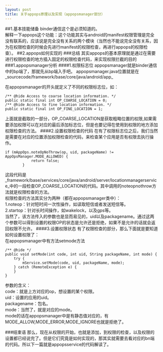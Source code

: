 ```yaml
---
layout: post
title: 关于appops原理以及实现（appopsmanager部分）
---
```


##1.基本技能储备
binder通信这个是必须知道的。  
解释一下appops这个功能：这个功能其实与android的manifest权限管理是完全没有联系的，应该说是完全没有关系的两个模块（当然也不能说完全没有关系，因为在权限检查的时候会先进行manifest的权限检查，再进行appops的权限检查）。
##2.appops如何实现的
###总结
其实appops的基本原理就是通过在需要进行权限检查的地方插入固定的权限检查代码，来实现权限拦截的目的
###1.appopsmanager分析
####1.权限标志位
appopsmanager就是binder通信中的bp端了，那就先从bp端入手吧。
appopsmanager.java位置就是在_sourcecode/framework/base/core/java/android/app_

在appopsmanager的开头就定义了不同的权限标志位，如：
	
	/** @hide Access to coarse location information. */
    public static final int OP_COARSE_LOCATION = 0;
    /** @hide Access to fine location information. */
    public static final int OP_FINE_LOCATION = 1;
上面就是截取的一部分，OP_COARSE_LOCATION是获取粗略位置的权限,如果需要添加权限可以在对应的最后添加标志位，但是也要记得在使用到权限的地方添加权限检查的方法。
####2.设置权限检查的代码
在有了权限标志位之后，我们当然是需要在对应的位置添加权限检查的代码，来检查某个应用是否有权限去执行操作。
	
	if (mAppOps.noteOpNoThrow(op, uid, packageName) != AppOpsManager.MODE_ALLOWED) {
                return false;
            }
这段代码是_framework/base/services/core/java/android/server/locationmanagerservice_中的一段检查OP_COARSE_LOCATION的代码。其中调用的noteopnothrow方法就是权限检查的方法。  
权限检查的方法其实分为两种（都在appopsmanager类中）：  
1.noteop：针对短时间一次性操作，如读取短信或者发送短信等。  
2.startop：针对长时间操作，如wakelock，以及gps等。  
当然了，该方法传入的参数也是显而易见的，uid以及packagename。通过这两个参数可以得到设置的权限OP的状态是允许还是拒绝，如果不是允许的话就会返回权限不允许。
####3.设置权限状态
有了权限检查的部分，那么下面就是要知道如何设置权限了：  
在appopsmanager中有方法setmode方法
	
	/** @hide */
    public void setMode(int code, int uid, String packageName, int mode) {
        try {
            mService.setMode(code, uid, packageName, mode);
        } catch (RemoteException e) {
        }
    }

参数的含义：  
code：就是上方对应的op，想设置的某个权限。  
uid：设置的应用的uid。  
packagename：包名。  
mode：当然了，就是对应的mode。  
mode的话在appopsmanager中是有静态值对应的，有MODE_ALLOW,MODE_ERROR,MODE_IGNORE也就是拒绝了。


###结束语
那么，现在从权限的开始，也就是添加，到权限的检查，以及权限的设置都已经说完了。但是它们究竟是如何实现的，那其实就需要去看对应的bn端的代码。所以下一篇就是appopsservice的代码解读了。
